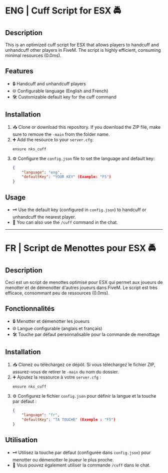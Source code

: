 # ENG | Cuff Script for ESX 🚔

## Description
This is an optimized cuff script for ESX that allows players to handcuff and unhandcuff other players in FiveM. The script is highly efficient, consuming minimal resources (0.0ms).

## Features
- 🔒 Handcuff and unhandcuff players
- 🌐 Configurable language (English and French)
- 🛠️ Customizable default key for the cuff command

## Installation

1. 📥 Clone or download this repository. If you download the ZIP file, 
make sure to remove the `-main` from the folder name.
2. ➕ Add the resource to your `server.cfg`:
    ```plaintext
    ensure nks_cuff
    ```
3. ⚙️ Configure the `config.json` file to set the language and default key:
    ```json
    {
        "language": "eng",
        "defaultKey": "YOUR KEY" (Example: "F5")
    }
    ```

## Usage

- 🗝️ Use the default key (configured in `config.json`) to handcuff or unhandcuff the nearest player.
- 💬 You can also use the `/cuff` command in the chat.

---

# FR | Script de Menottes pour ESX 🚔

## Description
Ceci est un script de menottes optimisé pour ESX qui permet aux joueurs de menotter et de démenotter d'autres joueurs dans FiveM. Le script est très efficace, consommant peu de ressources (0.0ms).

## Fonctionnalités
- 🔒 Menotter et démenotter les joueurs
- 🌐 Langue configurable (anglais et français)
- 🛠️ Touche par défaut personnalisable pour la commande de menottage

## Installation

1. 📥 Clonez ou téléchargez ce dépôt. Si vous téléchargez le fichier ZIP, 
assurez-vous de retirer le `-main` du nom du dossier.
2. ➕ Ajoutez la ressource à votre `server.cfg` :
    ```plaintext
    ensure nks_cuff
    ```
3. ⚙️ Configurez le fichier `config.json` pour définir la langue et la touche par défaut :
    ```json
    {
        "language": "fr",
        "defaultKey": "TA TOUCHE" (Exemple : "F5")
    }
    ```

## Utilisation

- 🗝️ Utilisez la touche par défaut (configurée dans `config.json`) pour menotter ou démenotter le joueur le plus proche.
- 💬 Vous pouvez également utiliser la commande `/cuff` dans le chat.